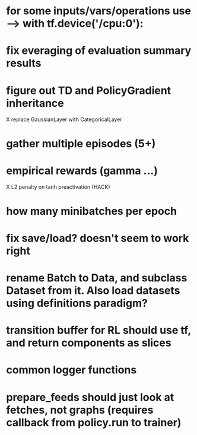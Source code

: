 # for some inputs/vars/operations use --> with tf.device('/cpu:0'):
# fix everaging of evaluation summary results
# figure out TD and PolicyGradient inheritance
X replace GaussianLayer with CategoricalLayer
# gather multiple episodes (5+)
# empirical rewards (gamma ...)
X L2 penalty on tanh preactivation (HACK)
# how many minibatches per epoch
# fix save/load?  doesn't seem to work right
# rename Batch to Data, and subclass Dataset from it.  Also load datasets using definitions paradigm?
# transition buffer for RL should use tf, and return components as slices
# common logger functions
# prepare_feeds should just look at fetches, not graphs (requires callback from policy.run to trainer)
